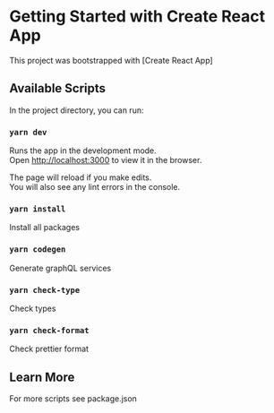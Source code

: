 # Getting Started with Create React App

This project was bootstrapped with [Create React App]

## Available Scripts

In the project directory, you can run:

### `yarn dev`

Runs the app in the development mode.\
Open [http://localhost:3000](http://localhost:3000) to view it in the browser.

The page will reload if you make edits.\
You will also see any lint errors in the console.

### `yarn install`

Install all packages

### `yarn codegen`

Generate graphQL services

### `yarn check-type`

Check types

### `yarn check-format`

Check prettier format

## Learn More

For more scripts see package.json
